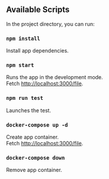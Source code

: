 ## Available Scripts

In the project directory, you can run:

### `npm install`

Install app dependencies.<br />

### `npm start`

Runs the app in the development mode.<br />
Fetch [http://localhost:3000/file](http://localhost:3000/file).

### `npm run test`

Launches the test.<br />

### `docker-compose up -d`

Create app container.<br />
Fetch [http://localhost:3000/file](http://localhost:3000/file).

### `docker-compose down`

Remove app container.<br />
